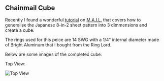 ## Chainmail Cube

Recently I found a wonderful [tutorial](https://www.mailleartisans.org/articles/articledisplay.php?key=145) on [M.A.I.L.](https://www.mailleartisans.org/) that covers how to generalise the Japanese 8-in-2 sheet pattern into 3 dimmensions and create a cube.

The rings used for this peice are 14 SWG with a 1/4" internal diameter made of Bright Aluminum that I bought from the Ring Lord.

Below are some images of the completed cube:

Top View:

![Top View](/test-blog/docs/assets/images/chainmail/cube/box_top_view.jpg)
